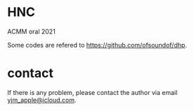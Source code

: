 # HNC
ACMM oral 2021

Some codes are refered to https://github.com/ofsoundof/dhp.

# contact
If there is any problem, please contact the author via email yjm_apple@icloud.com.

